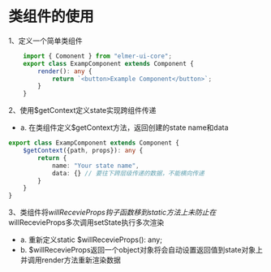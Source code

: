 # 类组件的使用

1、定义一个简单类组件
```typescript
    import { Comonent } from "elmer-ui-core";
    export class ExampComponent extends Component {
        render(): any {
            return `<button>Example Component</button>`;
        }
    }
```
2、使用$getContext定义state实现跨组件传递
- a. 在类组件定义$getContext方法，返回创建的state name和data
```typescript
export class ExampComponent extends Component {
    $getContext({path, props}): any {
        return {
            name: "Your state name",
            data: {} // 要往下跨层级传递的数据，不能横向传递
        }
    }
}
```
3、类组件将$willRecevieProps钩子函数移到static 方法上未防止在$willRecevieProps多次调用setState执行多次渲染
- a. 重新定义static $willRecevieProps(): any;
- b. $willRecevieProps返回一个object对象将会自动设置返回值到state对象上并调用render方法重新渲染数据